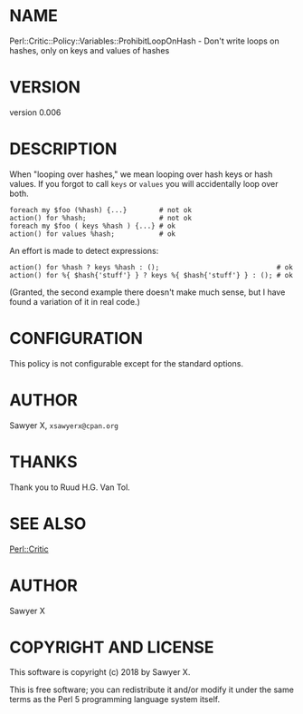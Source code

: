 # NAME

Perl::Critic::Policy::Variables::ProhibitLoopOnHash - Don't write loops on hashes, only on keys and values of hashes

# VERSION

version 0.006

# DESCRIPTION

When "looping over hashes," we mean looping over hash keys or hash values. If
you forgot to call `keys` or `values` you will accidentally loop over both.

    foreach my $foo (%hash) {...}        # not ok
    action() for %hash;                  # not ok
    foreach my $foo ( keys %hash ) {...} # ok
    action() for values %hash;           # ok

An effort is made to detect expressions:

    action() for %hash ? keys %hash : ();                             # ok
    action() for %{ $hash{'stuff'} } ? keys %{ $hash{'stuff'} } : (); # ok

(Granted, the second example there doesn't make much sense, but I have found
a variation of it in real code.)

# CONFIGURATION

This policy is not configurable except for the standard options.

# AUTHOR

Sawyer X, `xsawyerx@cpan.org`

# THANKS

Thank you to Ruud H.G. Van Tol.

# SEE ALSO

[Perl::Critic](https://metacpan.org/pod/Perl::Critic)

# AUTHOR

Sawyer X

# COPYRIGHT AND LICENSE

This software is copyright (c) 2018 by Sawyer X.

This is free software; you can redistribute it and/or modify it under
the same terms as the Perl 5 programming language system itself.

